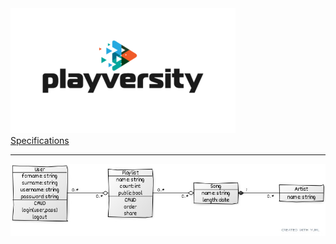 <img src="https://raw.githubusercontent.com/gdincu/PlayVersity/master/playversity_0.png" alt="logo"/>
<br>
<u>Specifications</u>
<hr>
<img src="https://raw.githubusercontent.com/gdincu/PlayVersity/master/UML.jpg" alt="logo"/>

